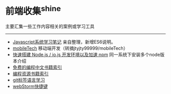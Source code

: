 # 前端收集<sup>shine</sup>

主要汇集一些工作内容相关的案例或学习工具

---

* [Javascript系统学习笔记](javascript_01.md) 亲自整理，新增ES6说明。
* [mobileTech](mobileTech.md) 移动端开发（转摘jtyjty99999/mobileTech）
* [快速搭建 Node.js / io.js 开发环境以及加速 npm](install_nodejs.md) 同一系统下安装多个node版本介绍
* [免费的编程中文书籍索引](books.md)
* [编程资源书籍索引](books2.md)
* [git标签语言学习](gitHub_README.md)
* [webStorm快捷键](webStorm.md)

